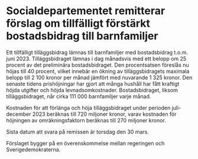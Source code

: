 # Socialdepartementet remitterar förslag om tillfälligt förstärkt bostadsbidrag till barnfamiljer

Ett tillfälligt tilläggsbidrag lämnas till barnfamiljer med bostadsbidrag t.o.m. juni 2023\. Tilläggsbidraget lämnas i dag månadsvis med ett belopp om 25 procent av det preliminära bostadsbidraget. Den procentsatsen föreslås nu höjas till 40 procent, vilket innebär en ökning av tilläggsbidragets maximala belopp till 2 100 kronor per månad jämfört med nuvarande 1 325 kronor. Den senaste tidens prishöjningar har gjort att många hushåll har fått kraftigt höjda utgifter och höjda levnadsomkostnader. Bostadsbidraget, liksom tilläggsbidraget, når cirka 111 000 barnfamiljer varje månad.

Kostnaden för att förlänga och höja tilläggsbidraget under perioden juli\-december 2023 beräknas till 720 miljoner kronor, varav kostnaden för höjningen av omräkningsfaktorn beräknas till 270 miljoner kronor.

Sista datum att svara på remissen är torsdag den 30 mars.

Förslaget bygger på en överenskommelse mellan regeringen och Sverigedemokraterna.
